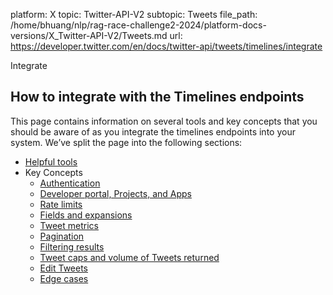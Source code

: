 platform: X
topic: Twitter-API-V2
subtopic: Tweets
file_path: /home/bhuang/nlp/rag-race-challenge2-2024/platform-docs-versions/X_Twitter-API-V2/Tweets.md
url: https://developer.twitter.com/en/docs/twitter-api/tweets/timelines/integrate

Integrate

## How to integrate with the Timelines endpoints

This page contains information on several tools and key concepts that you should be aware of as you integrate the timelines endpoints into your system. We’ve split the page into the following sections:

* [Helpful tools](#helpful-tools)
* Key Concepts
    * [Authentication](#authentication)
    * [Developer portal, Projects, and Apps](#portal)
    * [Rate limits](#rate-limits)
    * [Fields and expansions](#fields)
    * [Tweet metrics](https://developer.twitter.com/en/docs/twitter-api/tweets/timelines/integrate#metrics)
    * [Pagination](#pagination)
    * [Filtering results](#filtering)
    * [Tweet caps and volume of Tweets returned](#caps)
    * [Edit Tweets](#edits)
    * [Edge cases](#edge)[](#edge)